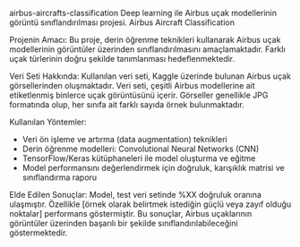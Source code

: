 airbus-aircrafts-classification
Deep learning ile Airbus uçak modellerinin görüntü sınıflandırılması projesi.
 Airbus Aircraft Classification

 Projenin Amacı:
Bu proje, derin öğrenme teknikleri kullanarak Airbus uçak modellerinin görüntüler üzerinden sınıflandırılmasını amaçlamaktadır. Farklı uçak türlerinin doğru şekilde tanımlanması hedeflenmektedir.

 Veri Seti Hakkında:
Kullanılan veri seti, Kaggle üzerinde bulunan Airbus uçak görsellerinden oluşmaktadır. Veri seti, çeşitli Airbus modellerine ait etiketlenmiş binlerce uçak görüntüsünü içerir. Görseller genellikle JPG formatında olup, her sınıfa ait farklı sayıda örnek bulunmaktadır.

 Kullanılan Yöntemler:
- Veri ön işleme ve artırma (data augmentation) teknikleri
- Derin öğrenme modelleri: Convolutional Neural Networks (CNN)
- TensorFlow/Keras kütüphaneleri ile model oluşturma ve eğitme
- Model performansını değerlendirmek için doğruluk, karışıklık matrisi ve sınıflandırma raporu

 Elde Edilen Sonuçlar:
Model, test veri setinde %XX doğruluk oranına ulaşmıştır. Özellikle [örnek olarak belirtmek istediğin güçlü veya zayıf olduğu noktalar] performans göstermiştir. Bu sonuçlar, Airbus uçaklarının görüntüler üzerinden başarılı bir şekilde sınıflandırılabileceğini göstermektedir.
